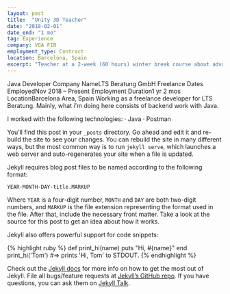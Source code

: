 ```yaml
---
layout: post
title:  "Unity 3D Teacher"
date: "2018-02-01"
date_end: "1 mo"
tag: Experience
company: VGA FIB
employment_type: Contract
location: Barcelona, Spain
excerpt: "Teacher at a 2-week (60 hours) winter break course about advanced game development with Unity."
---
```


Java Developer
Company NameLTS Beratung GmbH Freelance
Dates EmployedNov 2018 – Present
Employment Duration1 yr 2 mos
LocationBarcelona Area, Spain
Working as a freelance developer for LTS Beratung.
Mainly, what i'm doing here consists of backend work with Java.

I worked with the following technologies:
· Java
· Postman

You’ll find this post in your `_posts` directory. Go ahead and edit it and re-build the site to see your changes. You can rebuild the site in many different ways, but the most common way is to run `jekyll serve`, which launches a web server and auto-regenerates your site when a file is updated.

Jekyll requires blog post files to be named according to the following format:

`YEAR-MONTH-DAY-title.MARKUP`

Where `YEAR` is a four-digit number, `MONTH` and `DAY` are both two-digit numbers, and `MARKUP` is the file extension representing the format used in the file. After that, include the necessary front matter. Take a look at the source for this post to get an idea about how it works.

Jekyll also offers powerful support for code snippets:

{% highlight ruby %}
def print_hi(name)
  puts "Hi, #{name}"
end
print_hi('Tom')
#=> prints 'Hi, Tom' to STDOUT.
{% endhighlight %}

Check out the [Jekyll docs][jekyll-docs] for more info on how to get the most out of Jekyll. File all bugs/feature requests at [Jekyll’s GitHub repo][jekyll-gh]. If you have questions, you can ask them on [Jekyll Talk][jekyll-talk].

[jekyll-docs]: https://jekyllrb.com/docs/home
[jekyll-gh]:   https://github.com/jekyll/jekyll
[jekyll-talk]: https://talk.jekyllrb.com/
